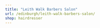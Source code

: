 ```yaml
---
title: "Leith Walk Barbers Salon"
url: /edinburgh/leith-walk-barbers-salon/
shop: hairdresser
---
```

